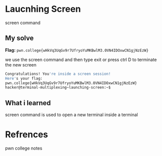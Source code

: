 # Laucnhing Screen
screen command

## My solve
**Flag:** `pwn.college{wHkVq3UqGv9r7UfryoYuMKBwlM3.0VN4IDOxwCN1gjNzEzW}`

we use the screen command and then type exit or press ctrl D to terminate the new screen

```bash
Congratulations! You're inside a screen session!
Here's your flag:
pwn.college{wHkVq3UqGv9r7UfryoYuMKBwlM3.0VN4IDOxwCN1gjNzEzW}
hacker@terminal-multiplexing~launching-screen:~$
```

## What i learned
screen command is used to open a new terminal inside a terminal

# Refrences
pwn college notes